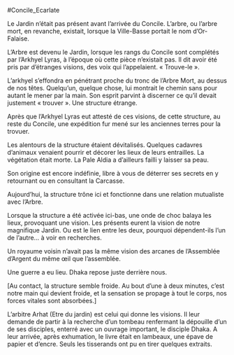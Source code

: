 #Concile_Ecarlate 

Le Jardin n’était pas présent avant l’arrivée du Concile. L’arbre, ou l’arbre mort, en revanche, existait, lorsque la Ville-Basse portait le nom d’Or-Falaise.

L’Arbre est devenu le Jardin, lorsque les rangs du Concile sont complétés par l’Arkhyel Lyras, à l’époque où cette pièce n’existait pas. Il dit avoir été pris par d’étranges visions, des voix qui l’appelaient. « Trouve-le ».

L’arkhyel s’effondra en pénétrant proche du tronc de l’Arbre Mort, au dessus de nos têtes. Quelqu’un, quelque chose, lui montrait le chemin sans pour autant le mener par la main. Son esprit parvint à discerner ce qu’il devait justement « trouver ». Une structure étrange.

Après que l’Arkhyel Lyras eut attesté de ces visions, de cette structure, au reste du Concile, une expédition fur mené sur les anciennes terres pour la trovuer.

Les alentours de la structure étaient dévitalisés. Quelques cadavres d’animaux venaient pourrir et décorer les lieux de leurs entrailles. La végétation était morte. La Pale Aldia a d’ailleurs failli y laisser sa peau.

Son origine est encore indéfinie, libre à vous de déterrer ses secrets en y retournant ou en consultant la Carcasse.

Aujourd’hui, la structure trône ici et fonctionne dans une relation mutualiste avec l’Arbre.

Lorsque la structure a été activée ici-bas, une onde de choc balaya les lieux, provoquant une vision. Les présents eurent la vision de notre magnifique Jardin. Ou est le lien entre les deux, pourquoi dépendent-ils l’un de l’autre… à voir en recherches.

Un royaume voisin n’avait pas la même vision des arcanes de l’Assemblée d’Argent du même œil que l’assemblée.

Une guerre a eu lieu. Dhaka repose juste derrière nous.

[Au contact, la structure semble froide. Au bout d’une à deux minutes, c’est notre main qui devient froide, et la sensation se propage à tout le corps, nos forces vitales sont absorbées.]

L’arbitre Arhat (Etre du jardin) est celui qui donne les visions. Il leur demande de partir à la recherche d’un tombeau renfermant la dépouille d’un de ses disciples, enterré avec un ouvrage important, le disciple Dhaka. A leur arrivée, après exhumation, le livre était en lambeaux, une épave de papier et d’encre. Seuls les tisserands ont pu en tirer quelques extraits.